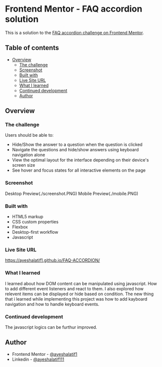 # Frontend Mentor - FAQ accordion solution

This is a solution to the [FAQ accordion challenge on Frontend Mentor](https://www.frontendmentor.io/challenges/faq-accordion-wyfFdeBwBz).

## Table of contents

- [Overview](#overview)
  - [The challenge](#the-challenge)
  - [Screenshot](#screenshot)
  - [Built with](#built-with)
  - [Live Site URL](#Live-Site-URL)
  - [What I learned](#what-i-learned)
  - [Continued development](#continued-development)
  - [Author](#Author)

## Overview

### The challenge

Users should be able to:

- Hide/Show the answer to a question when the question is clicked
- Navigate the questions and hide/show answers using keyboard navigation alone
- View the optimal layout for the interface depending on their device's screen size
- See hover and focus states for all interactive elements on the page

### Screenshot

Desktop Preview(./screenshot.PNG)
Mobile Preview(./mobile.PNG)

### Built with

- HTML5 markup
- CSS custom properties
- Flexbox
- Desktop-first workflow
- Javascript

### Live Site URL

https://ayeshalatif1.github.io/FAQ-ACCORDION/

### What I learned

I learned about how DOM content can be manipulated using javascript. How to add different event listeners and react to them. I also explored how relevent items can be displayed or hide based on condition. The new thing that i learned while implementing this project was how to add kayboard navigation and how to handle keyboard events.


### Continued development

The javascript logics can be furthur improved.


## Author

- Frontend Mentor - [@ayeshalatif1](https://www.frontendmentor.io/profile/ayeshalatif1)
- Linkedin - [@ayeshalatif111](https://www.linkedin.com/in/ayeshalatif111)


